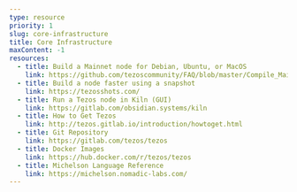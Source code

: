 ```yaml
---
type: resource
priority: 1
slug: core-infrastructure
title: Core Infrastructure
maxContent: -1
resources:
  - title: Build a Mainnet node for Debian, Ubuntu, or MacOS
    link: https://github.com/tezoscommunity/FAQ/blob/master/Compile_Mainnet.md
  - title: Build a node faster using a snapshot
    link: https://tezosshots.com/
  - title: Run a Tezos node in Kiln (GUI)
    link: https://gitlab.com/obsidian.systems/kiln
  - title: How to Get Tezos
    link: http://tezos.gitlab.io/introduction/howtoget.html
  - title: Git Repository
    link: https://gitlab.com/tezos/tezos
  - title: Docker Images
    link: https://hub.docker.com/r/tezos/tezos
  - title: Michelson Language Reference
    link: https://michelson.nomadic-labs.com/
---
```

